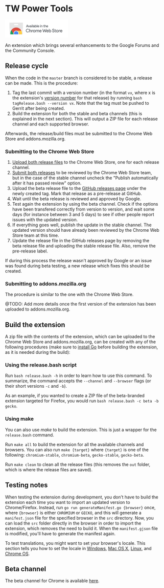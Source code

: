 # TW Power Tools
[![Available in the Chrome Web Store](docs/resources/ChromeWebStore_Badge_v2_206x58.png)](https://chrome.google.com/webstore/detail/infinite-scroll-in-tw/hpgakoecmgibigdbnljgecablpipbajb)

An extension which brings several enhancements to the Google Forums and the
Community Console.

## Release cycle
When the code in the `master` branch is considered to be stable, a release can
be made. This is the procedure:

1. Tag the last commit with a version number (in the format `vx`, where x is the
extension's [version number](https://developer.chrome.com/extensions/manifest/version)
for that release) by running `bash tagRelease.bash --version vx`. Note that the
tag must be pushed to Gerrit after being created.
2. Build the extension for both the stable and beta channels (this is explained
in the next section). This will output a ZIP file for each release channel and
each supported browser.

Afterwards, the release/build files must be submitted to the Chrome Web Store
and addons.mozilla.org.

### Submitting to the Chrome Web Store
1. [Upload both release files](https://developer.chrome.com/webstore/publish#upload-your-item)
to the Chrome Web Store, one for each release channel.
2. [Submit both releases](https://developer.chrome.com/webstore/publish#submit-your-item-for-publishing)
to be reviewed by the Chrome Web Store team, but in the case of the stable
channel uncheck the "Publish automatically after it has passed review" option.
3. Upload the beta release file to the
[GitHub releases page](https://github.com/avm99963/infinitegforums/releases)
under the newly created tag. Mark that release as a pre-release at GitHub.
4. Wait until the beta release is reviewed and approved by Google.
5. Test again the extension by using the beta channel. Check if the options have
been transfered correctly from version to version, and wait some days (for
instance between 3 and 5 days) to see if other people report issues with the
updated version.
6. If everything goes well, publish the update in the stable channel. The
updated version should have already been reviewed by the Chrome Web Store team
at this time.
7. Update the release file in the GitHub releases page by removing the beta
release file and uploading the stable release file. Also, remove the pre-release
label.

If during this process the release wasn't approved by Google or an issue was
found during beta testing, a new release which fixes this should be created.

### Submitting to addons.mozilla.org
The procedure is similar to the one with the Chrome Web Store.

@TODO: Add more details once the first version of the extension has been
uploaded to addons.mozilla.org.

## Build the extension
A zip file with the contents of the extension, which can be uploaded to the
Chrome Web Store and addons.mozilla.org, can be created with any of the
following procedures (make sure to [install Go](https://golang.org) before
building the extension, as it is needed during the build):

### Using the release.bash script
Run `bash release.bash -h` in order to learn how to use this command. To
summarize, the command accepts the `--channel` and `--browser` flags (or their
short versions `-c` and `-b`).

As an example, if you wanted to create a ZIP file of the beta-branded extension
targeted for Firefox, you would run `bash release.bash -c beta -b gecko`.

### Using make
You can also use _make_ to build the extension. This is just a wrapper for the
`release.bash` command.

Run `make all` to build the extension for all the available channels and
browsers. You can also run `make {target}` where `{target}` is one of the
following: `chromium-stable`, `chromium-beta`, `gecko-stable`, `gecko-beta`.

Run `make clean` to clean all the release files (this removes the `out` folder,
which is where the release files are saved).

## Testing notes
When testing the extension during development, you don't have to build the
extension each time you want to import an updated version to Chrome/Firefox.
Instead, run `go run generateManifest.go {browser}` once, where `{browser}` is
either `CHROMIUM` or `GECKO`, and this will generate a `manifest.json` file for
the specified browser in the `src` directory. Now, you can load the `src` folder
directly in the browser in order to import the extension, which removes the need
to build it. When the `manifest.gjson` file is modified, you'll have to generate
the manifest again.

To test translations, you might want to set your browser's locale. This section
tells you how to set the locale in
[Windows](https://developer.chrome.com/extensions/i18n#testing-win),
[Mac OS X](https://developer.chrome.com/extensions/i18n#testing-mac),
[Linux](https://developer.chrome.com/extensions/i18n#testing-linux),
and [Chrome OS](https://developer.chrome.com/extensions/i18n#testing-chromeos).

## Beta channel
The beta channel for Chrome is available
[here](https://chrome.google.com/webstore/detail/infinite-scroll-in-tw-bet/memmklnkkhifmflmidnflfcdepamljef).
